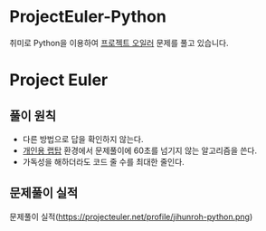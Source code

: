 # ProjectEuler-Python
취미로 Python을 이용하여 [프로젝트 오일러](https://projecteuler.net/) 문제를 풀고 있습니다.

# Project Euler

## 풀이 원칙
* 다른 방법으로 답을 확인하지 않는다.
* [개인용 랩탑](http://prod.danawa.com/info/?pcode=3659001) 환경에서 문제풀이에 60초를 넘기지 않는 알고리즘을 쓴다.
* 가독성을 해하더라도 코드 줄 수를 최대한 줄인다.

## 문제풀이 실적
문제풀이 실적(https://projecteuler.net/profile/jihunroh-python.png)
